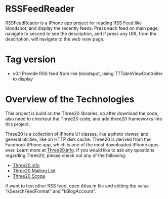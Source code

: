 RSSFeedReader
=============

RSSFeedReader is a iPhone app project for reading RSS Feed like bloodspot, and display the recently feeds. Press each feed on main page, navigate to second to see the description, and if press any URL from the description, will navigate to the web view page. 

Tag version
======

* v0.1 Provide RSS feed from like bloodspot, using TTTableViewController to display 

Overview of the Technologies
========================

This project is build on the Three20 libraries, so after download the code, also need to checkout the Three20 code, and add three20 frameworks into this project.

Three20 is a collection of iPhone UI classes, like a photo viewer, and general utilities, like an HTTP disk cache. Three20 is derived from the Facebook iPhone app, which is one of the most downloaded iPhone apps ever. Learn more at [Three20.info][]. If you would like to ask any questions regarding Three20, please check out any of the following:

* [Three20.info][]
* [Three20 Mailing List][]
* [Three20 Scope][]

If want to test other RSS feed, open Atlas.m file and editing the value "kSearchFeedFormat" and "kBlogAccount".

[Facebook iPhone app]: http://phobos.apple.com/WebObjects/MZStore.woa/wa/viewSoftware?id=284882215&mt=8
[Three20.info]: http://Three20.info
[Three20 Mailing List]: http://groups.google.com/group/three20/
[Three20 Scope]: http://three20.stackexchange.com
